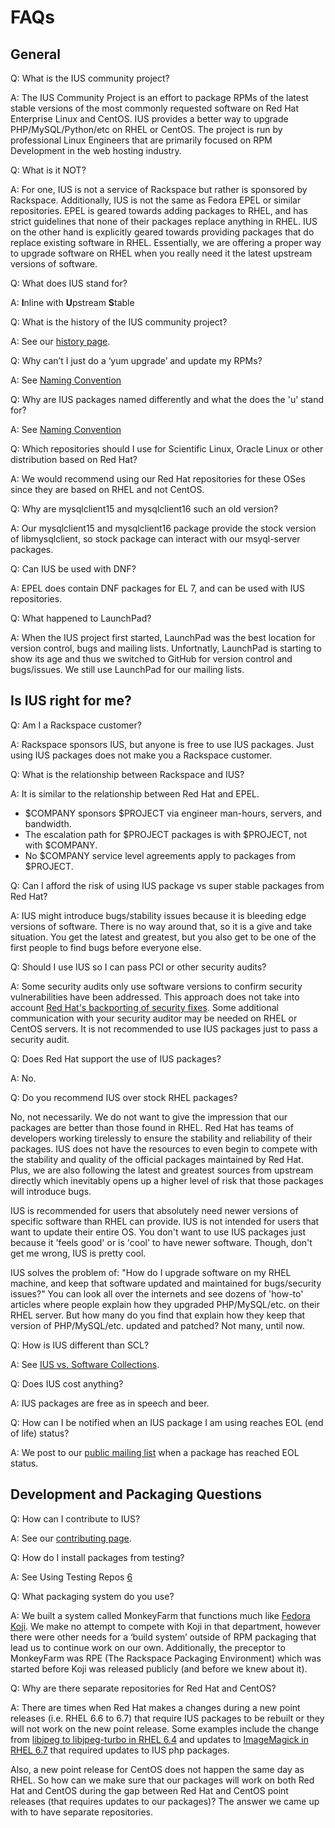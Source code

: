# FAQs

## General

Q: What is the IUS community project?

A: The IUS Community Project is an effort to package RPMs of the latest stable
versions of the most commonly requested software on Red Hat Enterprise Linux
and CentOS. IUS provides a better way to upgrade PHP/MySQL/Python/etc on RHEL
or CentOS. The project is run by professional Linux Engineers that are
primarily focused on RPM Development in the web hosting industry.

Q: What is it NOT?

A: For one, IUS is not a service of Rackspace but rather is sponsored by
Rackspace. Additionally, IUS is not the same as Fedora EPEL or similar
repositories.  EPEL is geared towards adding packages to RHEL, and has strict
guidelines that none of their packages replace anything in RHEL. IUS on the
other hand is explicitly geared towards providing packages that do replace
existing software in RHEL. Essentially, we are offering a proper way to upgrade
software on RHEL when you really need it the latest upstream versions of
software.

Q: What does IUS stand for?

A: **I**nline with **U**pstream **S**table

Q: What is the history of the IUS community project?

A: See our [history page][1].

Q: Why can’t I just do a ‘yum upgrade’ and update my RPMs?

A: See [Naming Convention][2]

Q: Why are IUS packages named differently and what the does the 'u' stand for?

A: See [Naming Convention][2]

Q: Which repositories should I use for Scientific Linux, Oracle Linux or other
distribution based on Red Hat?

A: We would recommend using our Red Hat repositories for these OSes since they
are based on RHEL and not CentOS.

Q: Why are mysqlclient15 and mysqlclient16 such an old version?

A: Our mysqlclient15 and mysqlclient16 package provide the stock version of
libmysqlclient, so stock package can interact with our msyql-server packages.

Q: Can IUS be used with DNF?

A: EPEL does contain DNF packages for EL 7, and can be used with IUS
repositories.

Q: What happened to LaunchPad?

A: When the IUS project first started, LaunchPad was the best location for
version control, bugs and mailing lists.  Unfortnatly, LaunchPad is starting to
show its age and thus we switched to GitHub for version control and
bugs/issues. We still use LaunchPad for our mailing lists.


## Is IUS right for me?

Q: Am I a Rackspace customer?

A: Rackspace sponsors IUS, but anyone is free to use IUS packages.  Just using
IUS packages does not make you a Rackspace customer.

Q: What is the relationship between Rackspace and IUS?

A: It is similar to the relationship between Red Hat and EPEL.

* $COMPANY sponsors $PROJECT via engineer man-hours, servers, and bandwidth.
* The escalation path for $PROJECT packages is with $PROJECT, not with $COMPANY.
* No $COMPANY service level agreements apply to packages from $PROJECT.

Q: Can I afford the risk of using IUS package vs super stable packages from Red
Hat?

A: IUS might introduce bugs/stability issues because it is bleeding edge
versions of software. There is no way around that, so it is a give and take
situation. You get the latest and greatest, but you also get to be one of the
first people to find bugs before everyone else.

Q: Should I use IUS so I can pass PCI or other security audits?

A: Some security audits only use software versions to confirm security
vulnerabilities have been addressed.  This approach does not take into account
[Red Hat's backporting of security fixes][3].  Some additional communication
with your security auditor may be needed on RHEL or CentOS servers.  It is not
recommended to use IUS packages just to pass a security audit.

Q: Does Red Hat support the use of IUS packages?

A: No.

Q: Do you recommend IUS over stock RHEL packages?

No, not necessarily. We do not want to give the impression that our packages
are better than those found in RHEL. Red Hat has teams of developers working
tirelessly to ensure the stability and reliability of their packages. IUS does
not have the resources to even begin to compete with the stability and quality
of the official packages maintained by Red Hat. Plus, we are also following the
latest and greatest sources from upstream directly which inevitably opens up
a higher level of risk that those packages will introduce bugs.

IUS is recommended for users that absolutely need newer versions of specific
software than RHEL can provide. IUS is not intended for users that want to
update their entire OS. You don't want to use IUS packages just because it
'feels good' or is 'cool' to have newer software. Though, don't get me wrong,
IUS is pretty cool.

IUS solves the problem of: "How do I upgrade software on my RHEL machine, and
keep that software updated and maintained for bugs/security issues?" You can
look all over the internets and see dozens of 'how-to' articles where people
explain how they upgraded PHP/MySQL/etc. on their RHEL server. But how many do
you find that explain how they keep that version of PHP/MySQL/etc. updated and
patched? Not many, until now.

Q: How is IUS different than SCL?

A:  See [IUS vs. Software Collections][4].

Q: Does IUS cost anything?

A: IUS packages are free as in speech and beer.

Q: How can I be notified when an IUS package I am using reaches EOL (end of
life) status?

A: We post to our [public mailing list][10] when a package has reached EOL
status.

## Development and Packaging Questions

Q: How can I contribute to IUS?

A: See our [contributing page][5].

Q: How do I install packages from testing?

A: See Using Testing Repos [6]

Q: What packaging system do you use?

A: We built a system called MonkeyFarm that functions much like [Fedora
Koji][7]. We make no attempt to compete with Koji in that department, however
there were other needs for a ‘build system’ outside of RPM packaging that lead
us to continue work on our own. Additionally, the preceptor to MonkeyFarm was
RPE (The Rackspace Packaging Environment) which was started before Koji was
released publicly (and before we knew about it).

Q: Why are there separate repositories for Red Hat and CentOS?

A: There are times when Red Hat makes a changes during a new point releases
(i.e.  RHEL 6.6 to 6.7) that require IUS packages to be rebuilt or they will
not work on the new point release.  Some examples include the change from
[libjpeg to libjpeg-turbo in RHEL 6.4][8] and updates to [ImageMagick in RHEL
6.7][9] that required updates to IUS php packages.

Also, a new point release for CentOS does not happen the same day as RHEL. So
how can we make sure that our packages will work on both Red Hat and CentOS
during the gap between Red Hat and CentOS point releases (that requires updates
to our packages)?  The answer we came up with to have separate repositories.

[1]: History.md
[2]: Philosophy.md#Naming-Convention
[3]: https://access.redhat.com/security/updates/backporting/?sc_cid=3093
[4]: IUSvsSCL.md
[5]: Contributing.md
[6]: placeholder
[7]: https://fedoraproject.org/wiki/Koji
[8]: https://access.redhat.com/documentation/en-US/Red_Hat_Enterprise_Linux/6/html/6.4_Technical_Notes/RHEA-2013-0422.html
[9]: https://access.redhat.com/documentation/en-US/Red_Hat_Enterprise_Linux/6/html/6.7_Technical_Notes/package-ImageMagick.html
[10]: https://launchpad.net/~ius-community

